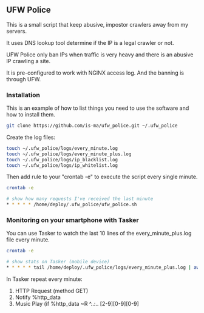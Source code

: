 <!-- GETTING STARTED -->
## UFW Police

This is a small script that keep abusive, impostor crawlers away from my servers.

It uses DNS lookup tool determine if the IP is a legal crawler or not.

UFW Police only ban IPs when traffic is very heavy and there is an abusive IP crawling a site.

It is pre-configured to work with NGINX access log. And the banning is through UFW. 


### Installation

This is an example of how to list things you need to use the software and how to install them.
  ```sh
git clone https://github.com/is-ma/ufw_police.git ~/.ufw_police
  ```

Create the log files:

  ```sh
touch ~/.ufw_police/logs/every_minute.log
touch ~/.ufw_police/logs/every_minute_plus.log
touch ~/.ufw_police/logs/ip_blacklist.log
touch ~/.ufw_police/logs/ip_whitelist.log
  ```
  
Then add rule to your "crontab -e" to execute the script every single minute.

  ```sh
crontab -e
  
# show how many requests I've received the last minute
* * * * * /home/deploy/.ufw_police/ufw_police.sh
  ```

### Monitoring on your smartphone with Tasker

You can use Tasker to watch the last 10 lines of the every_minute_plus.log file every minute.

  ```sh
crontab -e

# show stats on Tasker (mobile device)
* * * * * tail /home/deploy/.ufw_police/logs/every_minute_plus.log | awk '{print $2,$3,"hits [" $4 ", " $NF "]"}' | tac > /home/YOUR_USER/YOUR_WEB_FOLDER/.../public/lastminuteplus.txt
  ```

In Tasker repeat every minute:

1) HTTP Request (method GET)
2) Notify %http_data
3) Music Play (if %http_data ~R ^..:.. [2-9][0-9][0-9]
